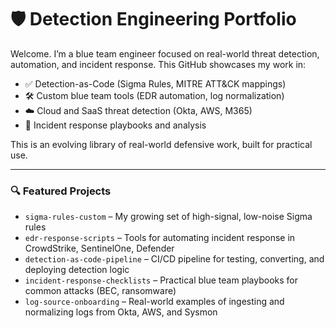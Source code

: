 # 🛡️ Detection Engineering Portfolio

Welcome. I’m a blue team engineer focused on real-world threat detection, automation, and incident response. This GitHub showcases my work in:

- ✅ Detection-as-Code (Sigma Rules, MITRE ATT&CK mappings)
- 🛠️ Custom blue team tools (EDR automation, log normalization)
- ☁️ Cloud and SaaS threat detection (Okta, AWS, M365)
- 📘 Incident response playbooks and analysis

This is an evolving library of real-world defensive work, built for practical use.

---

### 🔍 Featured Projects

- `sigma-rules-custom` – My growing set of high-signal, low-noise Sigma rules
- `edr-response-scripts` – Tools for automating incident response in CrowdStrike, SentinelOne, Defender
- `detection-as-code-pipeline` – CI/CD pipeline for testing, converting, and deploying detection logic
- `incident-response-checklists` – Practical blue team playbooks for common attacks (BEC, ransomware)
- `log-source-onboarding` – Real-world examples of ingesting and normalizing logs from Okta, AWS, and Sysmon
